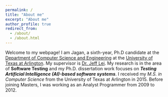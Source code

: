 ```yaml
---
permalink: /
title: "About me"
excerpt: "About me"
author_profile: true
redirect_from: 
  - /about/
  - /about.html
---
```



Welcome to my webpage! I am Jagan, a sixth-year, Ph.D candidate at the [Department of Computer Science and Engineering](http://cse.uta.edu/) at the [University of Texas at Arlington](http://www.uta.edu/uta/). My supervisor is [Dr. Jeff Lei](https://mentis.uta.edu/explore/profile/yu-lei). My research is in the area of **Software Testing** and my Ph.D. dissertation work focuses on ***Testing Artificial Intelligence (AI)-based software systems***. I received my *M.S. in Computer Science* from the University of Texas at Arlington in 2015. Before joining Masters, I was working as an Analyst Programmer from 2009 to 2012.

